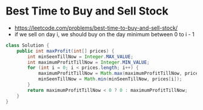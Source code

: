# Best Time to Buy and Sell Stock

- https://leetcode.com/problems/best-time-to-buy-and-sell-stock/
- if we sell on day i, we should buy on the day minimum between 0 to i - 1

```java
class Solution {
    public int maxProfit(int[] prices) {
        int minSeenTillNow = Integer.MAX_VALUE;
        int maximumProfitTillNow = Integer.MIN_VALUE;
        for (int i = 0; i < prices.length; i++) {
            maximumProfitTillNow = Math.max(maximumProfitTillNow, prices[i] - minSeenTillNow);
            minSeenTillNow = Math.min(minSeenTillNow, prices[i]);
        }
        return maximumProfitTillNow < 0 ? 0 : maximumProfitTillNow;
    }
}
```
